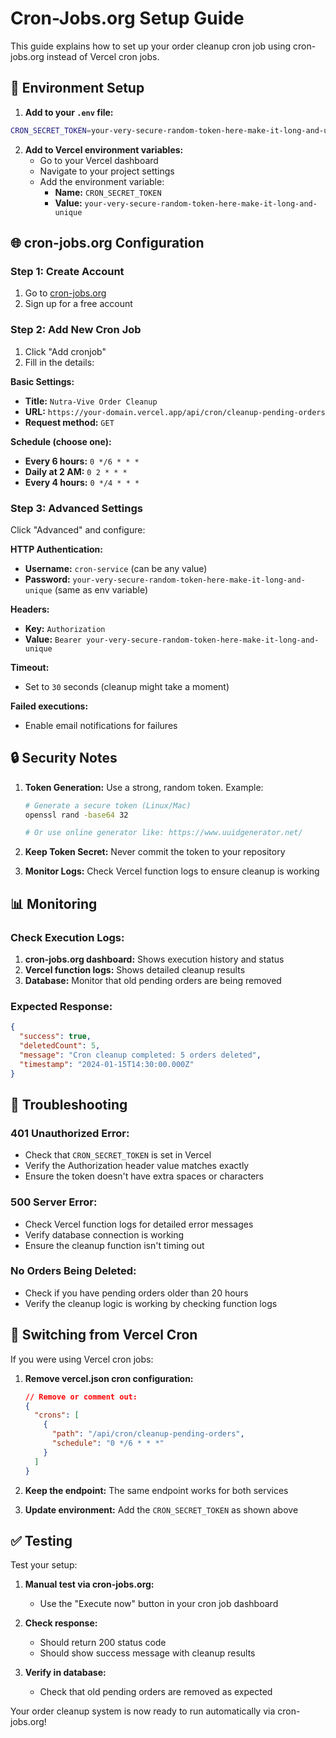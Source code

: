 # Cron-Jobs.org Setup Guide

This guide explains how to set up your order cleanup cron job using cron-jobs.org instead of Vercel cron jobs.

## 🔧 Environment Setup

1. **Add to your `.env` file:**
```bash
CRON_SECRET_TOKEN=your-very-secure-random-token-here-make-it-long-and-unique
```

2. **Add to Vercel environment variables:**
   - Go to your Vercel dashboard
   - Navigate to your project settings
   - Add the environment variable:
     - **Name:** `CRON_SECRET_TOKEN`
     - **Value:** `your-very-secure-random-token-here-make-it-long-and-unique`

## 🌐 cron-jobs.org Configuration

### Step 1: Create Account
1. Go to [cron-jobs.org](https://cron-jobs.org)
2. Sign up for a free account

### Step 2: Add New Cron Job
1. Click "Add cronjob"
2. Fill in the details:

**Basic Settings:**
- **Title:** `Nutra-Vive Order Cleanup`
- **URL:** `https://your-domain.vercel.app/api/cron/cleanup-pending-orders`
- **Request method:** `GET`

**Schedule (choose one):**
- **Every 6 hours:** `0 */6 * * *`
- **Daily at 2 AM:** `0 2 * * *`
- **Every 4 hours:** `0 */4 * * *`

### Step 3: Advanced Settings
Click "Advanced" and configure:

**HTTP Authentication:**
- **Username:** `cron-service` (can be any value)
- **Password:** `your-very-secure-random-token-here-make-it-long-and-unique` (same as env variable)

**Headers:**
- **Key:** `Authorization`
- **Value:** `Bearer your-very-secure-random-token-here-make-it-long-and-unique`

**Timeout:**
- Set to `30` seconds (cleanup might take a moment)

**Failed executions:**
- Enable email notifications for failures

## 🔒 Security Notes

1. **Token Generation:** Use a strong, random token. Example:
   ```bash
   # Generate a secure token (Linux/Mac)
   openssl rand -base64 32
   
   # Or use online generator like: https://www.uuidgenerator.net/
   ```

2. **Keep Token Secret:** Never commit the token to your repository

3. **Monitor Logs:** Check Vercel function logs to ensure cleanup is working

## 📊 Monitoring

### Check Execution Logs:
1. **cron-jobs.org dashboard:** Shows execution history and status
2. **Vercel function logs:** Shows detailed cleanup results
3. **Database:** Monitor that old pending orders are being removed

### Expected Response:
```json
{
  "success": true,
  "deletedCount": 5,
  "message": "Cron cleanup completed: 5 orders deleted",
  "timestamp": "2024-01-15T14:30:00.000Z"
}
```

## 🚨 Troubleshooting

### 401 Unauthorized Error:
- Check that `CRON_SECRET_TOKEN` is set in Vercel
- Verify the Authorization header value matches exactly
- Ensure the token doesn't have extra spaces or characters

### 500 Server Error:
- Check Vercel function logs for detailed error messages
- Verify database connection is working
- Ensure the cleanup function isn't timing out

### No Orders Being Deleted:
- Check if you have pending orders older than 20 hours
- Verify the cleanup logic is working by checking function logs

## 🔄 Switching from Vercel Cron

If you were using Vercel cron jobs:

1. **Remove vercel.json cron configuration:**
   ```json
   // Remove or comment out:
   {
     "crons": [
       {
         "path": "/api/cron/cleanup-pending-orders",
         "schedule": "0 */6 * * *"
       }
     ]
   }
   ```

2. **Keep the endpoint:** The same endpoint works for both services

3. **Update environment:** Add the `CRON_SECRET_TOKEN` as shown above

## ✅ Testing

Test your setup:

1. **Manual test via cron-jobs.org:**
   - Use the "Execute now" button in your cron job dashboard

2. **Check response:**
   - Should return 200 status code
   - Should show success message with cleanup results

3. **Verify in database:**
   - Check that old pending orders are removed as expected

Your order cleanup system is now ready to run automatically via cron-jobs.org!